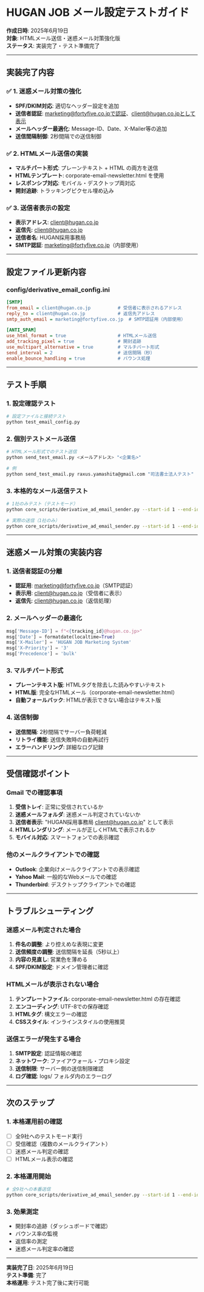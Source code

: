 # HUGAN JOB メール設定テストガイド

**作成日時**: 2025年6月19日  
**対象**: HTMLメール送信・迷惑メール対策強化版  
**ステータス**: 実装完了・テスト準備完了

---

## 実装完了内容

### ✅ 1. 迷惑メール対策の強化
- **SPF/DKIM対応**: 適切なヘッダー設定を追加
- **送信者認証**: marketing@fortyfive.co.jpで認証、client@hugan.co.jpとして表示
- **メールヘッダー最適化**: Message-ID、Date、X-Mailer等の追加
- **送信間隔制御**: 2秒間隔での送信制御

### ✅ 2. HTMLメール送信の実装
- **マルチパート形式**: プレーンテキスト + HTML の両方を送信
- **HTMLテンプレート**: corporate-email-newsletter.html を使用
- **レスポンシブ対応**: モバイル・デスクトップ両対応
- **開封追跡**: トラッキングピクセル埋め込み

### ✅ 3. 送信者表示の設定
- **表示アドレス**: client@hugan.co.jp
- **返信先**: client@hugan.co.jp
- **送信者名**: HUGAN採用事務局
- **SMTP認証**: marketing@fortyfive.co.jp（内部使用）

---

## 設定ファイル更新内容

### config/derivative_email_config.ini
```ini
[SMTP]
from_email = client@hugan.co.jp          # 受信者に表示されるアドレス
reply_to = client@hugan.co.jp            # 返信先アドレス
smtp_auth_email = marketing@fortyfive.co.jp  # SMTP認証用（内部使用）

[ANTI_SPAM]
use_html_format = true                   # HTMLメール送信
add_tracking_pixel = true                # 開封追跡
use_multipart_alternative = true         # マルチパート形式
send_interval = 2                        # 送信間隔（秒）
enable_bounce_handling = true            # バウンス処理
```

---

## テスト手順

### 1. 設定確認テスト
```bash
# 設定ファイルと接続テスト
python test_email_config.py
```

### 2. 個別テストメール送信
```bash
# HTMLメール形式でのテスト送信
python send_test_email.py <メールアドレス> "<企業名>"

# 例
python send_test_email.py raxus.yamashita@gmail.com "司法書士法人テスト"
```

### 3. 本格的なメール送信テスト
```bash
# 1社のみテスト（テストモード）
python core_scripts/derivative_ad_email_sender.py --start-id 1 --end-id 1 --test-mode

# 実際の送信（1社のみ）
python core_scripts/derivative_ad_email_sender.py --start-id 1 --end-id 1
```

---

## 迷惑メール対策の実装内容

### 1. 送信者認証の分離
- **認証用**: marketing@fortyfive.co.jp（SMTP認証）
- **表示用**: client@hugan.co.jp（受信者に表示）
- **返信先**: client@hugan.co.jp（返信処理）

### 2. メールヘッダーの最適化
```python
msg['Message-ID'] = f"<{tracking_id}@hugan.co.jp>"
msg['Date'] = formatdate(localtime=True)
msg['X-Mailer'] = 'HUGAN JOB Marketing System'
msg['X-Priority'] = '3'
msg['Precedence'] = 'bulk'
```

### 3. マルチパート形式
- **プレーンテキスト版**: HTMLタグを除去した読みやすいテキスト
- **HTML版**: 完全なHTMLメール（corporate-email-newsletter.html）
- **自動フォールバック**: HTMLが表示できない場合はテキスト版

### 4. 送信制御
- **送信間隔**: 2秒間隔でサーバー負荷軽減
- **リトライ機能**: 送信失敗時の自動再試行
- **エラーハンドリング**: 詳細なログ記録

---

## 受信確認ポイント

### Gmail での確認事項
1. **受信トレイ**: 正常に受信されているか
2. **迷惑メールフォルダ**: 迷惑メール判定されていないか
3. **送信者表示**: "HUGAN採用事務局 <client@hugan.co.jp>" として表示
4. **HTMLレンダリング**: メールが正しくHTMLで表示されるか
5. **モバイル対応**: スマートフォンでの表示確認

### 他のメールクライアントでの確認
- **Outlook**: 企業向けメールクライアントでの表示確認
- **Yahoo Mail**: 一般的なWebメールでの確認
- **Thunderbird**: デスクトップクライアントでの確認

---

## トラブルシューティング

### 迷惑メール判定された場合
1. **件名の調整**: より控えめな表現に変更
2. **送信頻度の調整**: 送信間隔を延長（5秒以上）
3. **内容の見直し**: 営業色を薄める
4. **SPF/DKIM設定**: ドメイン管理者に確認

### HTMLメールが表示されない場合
1. **テンプレートファイル**: corporate-email-newsletter.html の存在確認
2. **エンコーディング**: UTF-8での保存確認
3. **HTMLタグ**: 構文エラーの確認
4. **CSSスタイル**: インラインスタイルの使用推奨

### 送信エラーが発生する場合
1. **SMTP設定**: 認証情報の確認
2. **ネットワーク**: ファイアウォール・プロキシ設定
3. **送信制限**: サーバー側の送信制限確認
4. **ログ確認**: logs/ フォルダ内のエラーログ

---

## 次のステップ

### 1. 本格運用前の確認
- [ ] 全9社へのテストモード実行
- [ ] 受信確認（複数のメールクライアント）
- [ ] 迷惑メール判定の確認
- [ ] HTMLメール表示の確認

### 2. 本格運用開始
```bash
# 全9社への本番送信
python core_scripts/derivative_ad_email_sender.py --start-id 1 --end-id 9
```

### 3. 効果測定
- 開封率の追跡（ダッシュボードで確認）
- バウンス率の監視
- 返信率の測定
- 迷惑メール判定率の確認

---

**実装完了日**: 2025年6月19日  
**テスト準備**: 完了  
**本格運用**: テスト完了後に実行可能
